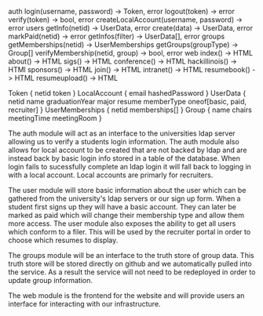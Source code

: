 auth
	login(username, password) -> Token, error
	logout(token) -> error
	verify(token) -> bool, error
	createLocalAccount(username, password) -> error
users
	getInfo(netid) -> UserData, error
	create(data) -> UserData, error
	markPaid(netid) -> error
	getInfos(filter) -> UserData[], error
groups
	getMemberships(netid) -> UserMemberships
	getGroups(groupType) -> Group[]
	verifyMembership(netid, group) -> bool, error
web
	index() -> HTML
	about() -> HTML
	sigs() -> HTML
	conference() -> HTML
	hackillinois() -> HTMl
	sponsors() -> HTML
	join() -> HTML
	intranet() -> HTML
	resumebook() -> HTML
	resumeupload() -> HTML


Token {
	netid
	token
}
LocalAccount {
	email
	hashedPassword
}
UserData {
	netid
	name
	graduationYear
	major
	resume
	memberType oneof[basic, paid, recruiter]
}
UserMemberships {
	netid
	memberships[]
}
Group {
	name
	chairs
	meetingTime
	meetingRoom
}


The auth module will act as an interface to the universities ldap server allowing us to verify a students login information. The auth module also allows for local account to be created that are not backed by ldap and are instead back by basic login info stored in a table of the database. When login fails to sucessfully complete an ldap login it will fall back to logging in with a local account. Local accounts are primarly for recruiters.

The user module will store basic information about the user which can be gathered from the university's ldap servers or our sign up form. When a student first signs up they will have a basic account. They can later be marked as paid which will change their membership type and allow them more access. The user module also exposes the ability to get all users which conform to a filer. This will be used by the recruiter portal in order to choose which resumes to display.

The groups module will be an interface to the truth store of group data. This truth store will be stored directly on github and we automatically pulled into the service. As a result the service will not need to be redeployed in order to update group information.

The web module is the frontend for the website and will provide users an interface for interacting with our infrastructure.
